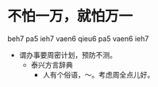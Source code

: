 # 不怕一万，就怕万一
beh7 pa5 ieh7 vaen6 qieu6 pa5 vaen6 ieh7
+ 谓办事要周密计划，预防不测。
  * 泰兴方言辞典
    - 人有个俗语，～。考虑周全点儿好。
